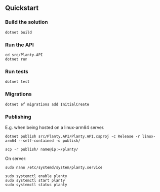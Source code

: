 ## Quickstart

### Build the solution
```
dotnet build
```

### Run the API
```
cd src/Planty.API
dotnet run
```

### Run tests
```
dotnet test
```

### Migrations
```
dotnet ef migrations add InitialCreate
```


### Publishing
E.g. when being hosted on a linux-arm64 server. 
```
dotnet publish src/Planty.API/Planty.API.csproj -c Release -r linux-arm64 --self-contained -o publish/

scp -r publish/ name@ip:~/planty/
```

On server:
```
sudo nano /etc/systemd/system/planty.service
```
```
sudo systemctl enable planty
sudo systemctl start planty
sudo systemctl status planty
```
